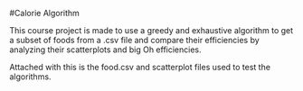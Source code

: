 #Calorie Algorithm

This course project is made to use a greedy and exhaustive algorithm to get a subset of foods from a .csv file and compare their efficiencies by analyzing their scatterplots and big Oh efficiencies. 

Attached with this is the food.csv and scatterplot files used to test the algorithms.
